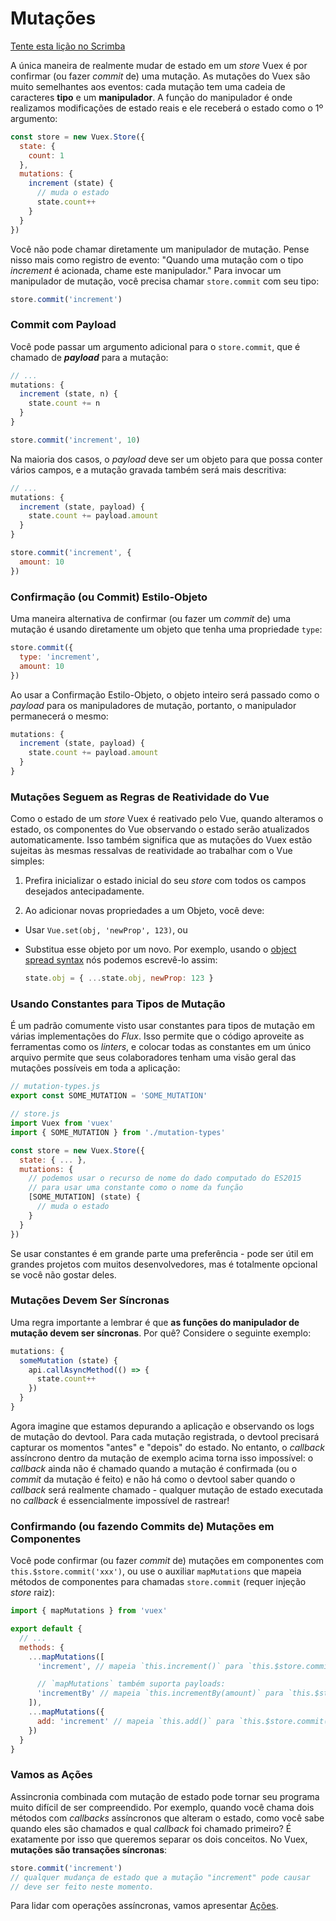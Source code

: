 # Mutações

<div class="scrimba"><a href="https://scrimba.com/p/pnyzgAP/ckMZp4HN" target="_blank" rel="noopener noreferrer">Tente esta lição no Scrimba</a></div>

A única maneira de realmente mudar de estado em um _store_ Vuex é por confirmar (ou fazer _commit_ de) uma mutação. As mutações do Vuex são muito semelhantes aos eventos: cada mutação tem uma cadeia de caracteres **tipo** e um **manipulador**. A função do manipulador é onde realizamos modificações de estado reais e ele receberá o estado como o 1º argumento:

``` js
const store = new Vuex.Store({
  state: {
    count: 1
  },
  mutations: {
    increment (state) {
      // muda o estado
      state.count++
    }
  }
})
```

Você não pode chamar diretamente um manipulador de mutação. Pense nisso mais como registro de evento: "Quando uma mutação com o tipo _increment_ é acionada, chame este manipulador." Para invocar um manipulador de mutação, você precisa chamar `store.commit` com seu tipo:

``` js
store.commit('increment')
```

### Commit com Payload

Você pode passar um argumento adicional para o `store.commit`, que é chamado de **_payload_** para a mutação:

``` js
// ...
mutations: {
  increment (state, n) {
    state.count += n
  }
}
```
``` js
store.commit('increment', 10)
```

Na maioria dos casos, o _payload_ deve ser um objeto para que possa conter vários campos, e a mutação gravada também será mais descritiva:

``` js
// ...
mutations: {
  increment (state, payload) {
    state.count += payload.amount
  }
}
```

``` js
store.commit('increment', {
  amount: 10
})
```

### Confirmação (ou Commit) Estilo-Objeto

Uma maneira alternativa de confirmar (ou fazer um _commit_ de) uma mutação é usando diretamente um objeto que tenha uma propriedade `type`:

``` js
store.commit({
  type: 'increment',
  amount: 10
})
```

Ao usar a Confirmação Estilo-Objeto, o objeto inteiro será passado como o _payload_ para os manipuladores de mutação, portanto, o manipulador permanecerá o mesmo:

``` js
mutations: {
  increment (state, payload) {
    state.count += payload.amount
  }
}
```

### Mutações Seguem as Regras de Reatividade do Vue

Como o estado de um _store_ Vuex é reativado pelo Vue, quando alteramos o estado, os componentes do Vue observando o estado serão atualizados automaticamente. Isso também significa que as mutações do Vuex estão sujeitas às mesmas ressalvas de reatividade ao trabalhar com o Vue simples:

1. Prefira inicializar o estado inicial do seu _store_ com todos os campos desejados antecipadamente.

2. Ao adicionar novas propriedades a um Objeto, você deve:

  - Usar `Vue.set(obj, 'newProp', 123)`, ou

  - Substitua esse objeto por um novo. Por exemplo, usando o [object spread syntax](https://github.com/tc39/proposal-object-rest-spread) nós podemos escrevê-lo assim:

    ``` js
    state.obj = { ...state.obj, newProp: 123 }
    ```

### Usando Constantes para Tipos de Mutação

É um padrão comumente visto usar constantes para tipos de mutação em várias implementações do _Flux_. Isso permite que o código aproveite as ferramentas como os _linters_, e colocar todas as constantes em um único arquivo permite que seus colaboradores tenham uma visão geral das mutações possíveis em toda a aplicação:

``` js
// mutation-types.js
export const SOME_MUTATION = 'SOME_MUTATION'
```

``` js
// store.js
import Vuex from 'vuex'
import { SOME_MUTATION } from './mutation-types'

const store = new Vuex.Store({
  state: { ... },
  mutations: {
    // podemos usar o recurso de nome do dado computado do ES2015
    // para usar uma constante como o nome da função
    [SOME_MUTATION] (state) {
      // muda o estado
    }
  }
})
```

Se usar constantes é em grande parte uma preferência - pode ser útil em grandes projetos com muitos desenvolvedores, mas é totalmente opcional se você não gostar deles.

### Mutações Devem Ser Síncronas

Uma regra importante a lembrar é que **as funções do manipulador de mutação devem ser síncronas**. Por quê? Considere o seguinte exemplo:

``` js
mutations: {
  someMutation (state) {
    api.callAsyncMethod(() => {
      state.count++
    })
  }
}
```

Agora imagine que estamos depurando a aplicação e observando os logs de mutação do devtool. Para cada mutação registrada, o devtool precisará capturar os momentos "antes" e "depois" do estado. No entanto, o _callback_ assíncrono dentro da mutação de exemplo acima torna isso impossível: o _callback_ ainda não é chamado quando a mutação é confirmada (ou o _commit_ da mutação é feito) e não há como o devtool saber quando o _callback_ será realmente chamado - qualquer mutação de estado executada no _callback_ é essencialmente impossível de rastrear!

### Confirmando (ou fazendo Commits de) Mutações em Componentes

Você pode confirmar (ou fazer _commit_ de) mutações em componentes com `this.$store.commit('xxx')`, ou use o auxiliar `mapMutations` que mapeia métodos de componentes para chamadas `store.commit` (requer injeção _store_ raiz):

``` js
import { mapMutations } from 'vuex'

export default {
  // ...
  methods: {
    ...mapMutations([
      'increment', // mapeia `this.increment()` para `this.$store.commit('increment')`

      // `mapMutations` também suporta payloads:
      'incrementBy' // mapeia `this.incrementBy(amount)` para `this.$store.commit('incrementBy', amount)`
    ]),
    ...mapMutations({
      add: 'increment' // mapeia `this.add()` para `this.$store.commit('increment')`
    })
  }
}
```

### Vamos as Ações

Assincronia combinada com mutação de estado pode tornar seu programa muito difícil de ser compreendido. Por exemplo, quando você chama dois métodos com _callbacks_ assíncronos que alteram o estado, como você sabe quando eles são chamados e qual _callback_ foi chamado primeiro? É exatamente por isso que queremos separar os dois conceitos. No Vuex, **mutações são transações síncronas**:

``` js
store.commit('increment')
// qualquer mudança de estado que a mutação "increment" pode causar
// deve ser feito neste momento.
```

Para lidar com operações assíncronas, vamos apresentar [Ações](actions.md).
